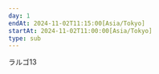 ```yaml
---
day: 1
endAt: 2024-11-02T11:15:00[Asia/Tokyo]
startAt: 2024-11-02T11:00:00[Asia/Tokyo]
type: sub
---
```


ラルゴ13
